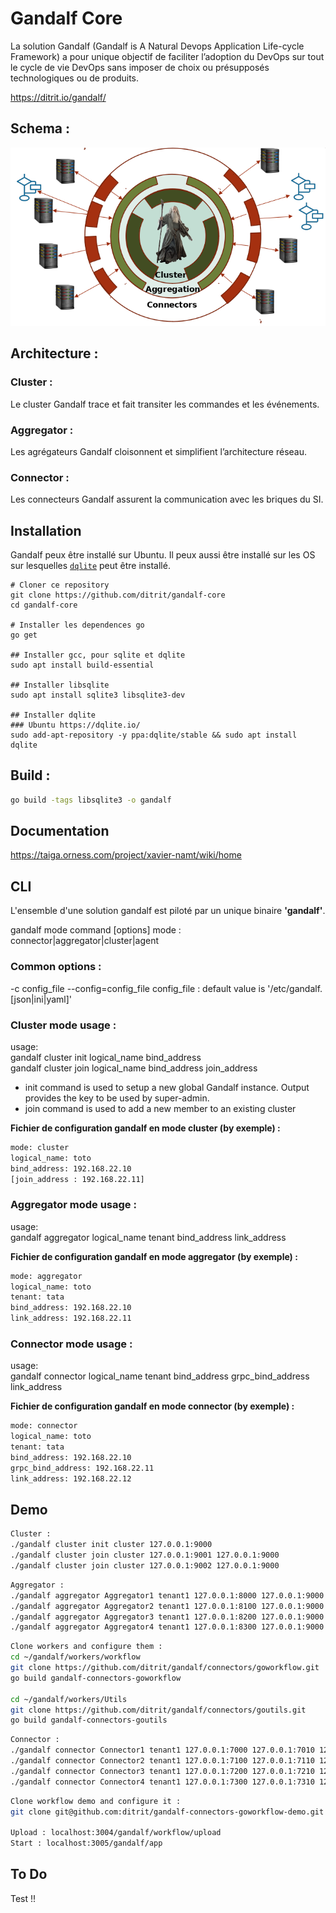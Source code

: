 # Gandalf Core
La solution Gandalf (Gandalf is A Natural Devops Application Life-cycle Framework) a pour unique objectif de faciliter l’adoption du DevOps sur tout le cycle de vie DevOps sans imposer de choix ou présupposés technologiques ou de produits.

https://ditrit.io/gandalf/

## Schema :
![alt text](images/schemagandalf.png "gandalf schéma")


## Architecture :

### Cluster :
Le cluster Gandalf trace et fait transiter les commandes et les événements.
### Aggregator :
Les agrégateurs Gandalf cloisonnent et simplifient l’architecture réseau.
### Connector : 
Les connecteurs Gandalf assurent la communication avec les briques du SI.   

## Installation

Gandalf peux être installé sur Ubuntu. Il peux aussi être installé sur les OS sur lesquelles [`dqlite`](https://dqlite.io/) peut être installé.

```
# Cloner ce repository
git clone https://github.com/ditrit/gandalf-core
cd gandalf-core

# Installer les dependences go
go get

## Installer gcc, pour sqlite et dqlite
sudo apt install build-essential

## Installer libsqlite
sudo apt install sqlite3 libsqlite3-dev

## Installer dqlite
### Ubuntu https://dqlite.io/
sudo add-apt-repository -y ppa:dqlite/stable && sudo apt install dqlite
```

## Build :

```bash
go build -tags libsqlite3 -o gandalf
```

## Documentation

https://taiga.orness.com/project/xavier-namt/wiki/home


## CLI
L'ensemble d'une solution gandalf est piloté par un unique binaire **'gandalf'**.

gandalf mode command [options]
mode : connector|aggregator|cluster|agent

### Common options :
-c config_file
--config=config_file
config_file : default value is '/etc/gandalf.[json|ini|yaml]'

### Cluster mode usage :
usage:  
gandalf cluster init logical_name bind_address  
gandalf cluster join logical_name bind_address join_address  

*   init command is used to setup a new global Gandalf instance. Output provides the key to be used by super-admin.
*   join command is used to add a new member to an existing cluster


**Fichier de configuration gandalf en mode cluster (by exemple) :**

```bash
mode: cluster
logical_name: toto
bind_address: 192.168.22.10
[join_address : 192.168.22.11]
```

### Aggregator mode usage :
usage:  
gandalf aggregator logical_name tenant bind_address link_address  

**Fichier de configuration gandalf en mode aggregator (by exemple) :**

```bash
mode: aggregator
logical_name: toto
tenant: tata
bind_address: 192.168.22.10
link_address: 192.168.22.11
```

### Connector mode usage :
usage:  
gandalf connector  logical_name tenant bind_address grpc_bind_address link_address  

**Fichier de configuration gandalf en mode connector (by exemple) :**

```bash
mode: connector
logical_name: toto
tenant: tata
bind_address: 192.168.22.10
grpc_bind_address: 192.168.22.11
link_address: 192.168.22.12
```

## Demo
```bash
Cluster :
./gandalf cluster init cluster 127.0.0.1:9000 
./gandalf cluster join cluster 127.0.0.1:9001 127.0.0.1:9000 
./gandalf cluster join cluster 127.0.0.1:9002 127.0.0.1:9000 
```

```bash
Aggregator :
./gandalf aggregator Aggregator1 tenant1 127.0.0.1:8000 127.0.0.1:9000
./gandalf aggregator Aggregator2 tenant1 127.0.0.1:8100 127.0.0.1:9000
./gandalf aggregator Aggregator3 tenant1 127.0.0.1:8200 127.0.0.1:9000
./gandalf aggregator Aggregator4 tenant1 127.0.0.1:8300 127.0.0.1:9000
```

```bash
Clone workers and configure them :
cd ~/gandalf/workers/workflow
git clone https://github.com/ditrit/gandalf/connectors/goworkflow.git
go build gandalf-connectors-goworkflow

cd ~/gandalf/workers/Utils
git clone https://github.com/ditrit/gandalf/connectors/goutils.git
go build gandalf-connectors-goutils
```

```bash
Connector :
./gandalf connector Connector1 tenant1 127.0.0.1:7000 127.0.0.1:7010 127.0.0.1:8000 Utils
./gandalf connector Connector2 tenant1 127.0.0.1:7100 127.0.0.1:7110 127.0.0.1:8100 Workflow
./gandalf connector Connector3 tenant1 127.0.0.1:7200 127.0.0.1:7210 127.0.0.1:8200 Azure
./gandalf connector Connector4 tenant1 127.0.0.1:7300 127.0.0.1:7310 127.0.0.1:8300 Gitlab
```

```bash
Clone workflow demo and configure it :
git clone git@github.com:ditrit/gandalf-connectors-goworkflow-demo.git

Upload : localhost:3004/gandalf/workflow/upload
Start : localhost:3005/gandalf/app

```
## To Do

Test !!